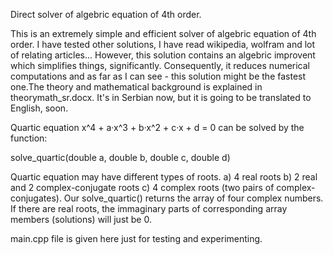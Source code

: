 Direct solver of algebric equation of 4th order.

This is an extremely simple and efficient solver of algebric equation of 4th order. I have tested other solutions, I have read wikipedia, wolfram and lot of relating articles... However, this solution contains an algebric improvent which simplifies things, significantly. Consequently, it reduces numerical computations and as far as I can see - this solution might be the fastest one.The theory and mathematical background is explained in theorymath_sr.docx. It's in Serbian now, but it is going to be translated to English, soon.

Quartic equation  x^4 + a·x^3 + b·x^2 + c·x + d = 0  can be solved by the function: 

solve_quartic(double a, double b, double c, double d)

Quartic equation may have different types of roots. a) 4 real roots b) 2 real and 2 complex-conjugate roots c) 4 complex roots (two pairs of complex-conjugates). Our solve_quartic() returns the array of four complex numbers. If there are real roots, the immaginary parts of corresponding array members (solutions) will just be 0.

main.cpp file is given here just for testing and experimenting.
